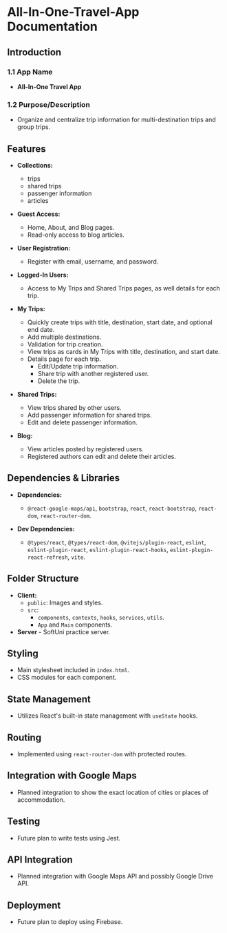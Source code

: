 # All-In-One-Travel-App Documentation
 
## Introduction

### 1.1 App Name
- **All-In-One Travel App**

### 1.2 Purpose/Description
- Organize and centralize trip information for multi-destination trips and group trips.

## Features
- **Collections:**
    - trips
    - shared trips
    - passenger information
    - articles
- **Guest Access:**
  - Home, About, and Blog pages.
  - Read-only access to blog articles.

- **User Registration:**
  - Register with email, username, and password.

- **Logged-In Users:**
  - Access to My Trips and Shared Trips pages, as well details for each trip.

- **My Trips:**
  - Quickly create trips with title, destination, start date, and optional end date.
  - Add multiple destinations.
  - Validation for trip creation.
  - View trips as cards in My Trips with title, destination, and start date.
  - Details page for each trip.
    - Edit/Update trip information.
    - Share trip with another registered user.
    - Delete the trip.

- **Shared Trips:**
  - View trips shared by other users.
  - Add passenger information for shared trips.
  - Edit and delete passenger information.

- **Blog:**
  - View articles posted by registered users.
  - Registered authors can edit and delete their articles.

## Dependencies & Libraries

- **Dependencies:**
  - `@react-google-maps/api`, `bootstrap`, `react`, `react-bootstrap`, `react-dom`, `react-router-dom`.

- **Dev Dependencies:**
  - `@types/react`, `@types/react-dom`, `@vitejs/plugin-react`, `eslint`, `eslint-plugin-react`, `eslint-plugin-react-hooks`, `eslint-plugin-react-refresh`, `vite`.

## Folder Structure

- **Client:**
  - `public`: Images and styles.
  - `src`:
    - `components`, `contexts`, `hooks`, `services`, `utils`.
    - `App` and `Main` components.
- **Server** - SoftUni practice server.

## Styling

- Main stylesheet included in `index.html`.
- CSS modules for each component.

## State Management

- Utilizes React's built-in state management with `useState` hooks.

## Routing

- Implemented using `react-router-dom` with protected routes.

## Integration with Google Maps

- Planned integration to show the exact location of cities or places of accommodation.

## Testing

- Future plan to write tests using Jest.

## API Integration

- Planned integration with Google Maps API and possibly Google Drive API.

## Deployment

- Future plan to deploy using Firebase.
